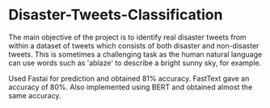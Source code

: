 # Disaster-Tweets-Classification
The main objective of the project is to identify real disaster tweets from within a dataset of tweets which consists of both disaster and non-disaster tweets. This is sometimes a challenging task as the human natural language can use words such as 'ablaze' to describe a bright sunny sky, for example.

Used Fastai for prediction and obtained 81% accuracy. FastText gave an accuracy of 80%. 
Also implemented using BERT and obtained almost the same accuracy. 
